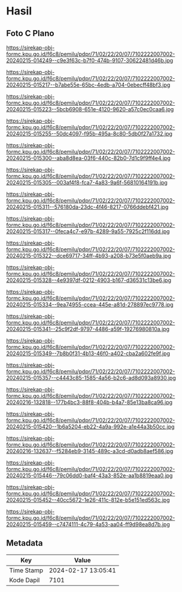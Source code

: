 # Hasil

## Foto C Plano

https://sirekap-obj-formc.kpu.go.id/f6c8/pemilu/pdpr/71/02/22/20/07/7102222007002-20240215-014249--c9e3f63c-b7f0-474b-9107-30622481d46b.jpg

https://sirekap-obj-formc.kpu.go.id/f6c8/pemilu/pdpr/71/02/22/20/07/7102222007002-20240215-015217--b7abe55e-65bc-4edb-a704-0ebecff48bf3.jpg

https://sirekap-obj-formc.kpu.go.id/f6c8/pemilu/pdpr/71/02/22/20/07/7102222007002-20240215-015223--5bcb6908-651e-4120-9620-a57c0ec0caa6.jpg

https://sirekap-obj-formc.kpu.go.id/f6c8/pemilu/pdpr/71/02/22/20/07/7102222007002-20240215-015255--50dc4097-f95b-495a-8c80-5db0f27a1732.jpg

https://sirekap-obj-formc.kpu.go.id/f6c8/pemilu/pdpr/71/02/22/20/07/7102222007002-20240215-015300--aba8d8ea-03f6-440c-82b0-7d1c9f9ff4e4.jpg

https://sirekap-obj-formc.kpu.go.id/f6c8/pemilu/pdpr/71/02/22/20/07/7102222007002-20240215-015305--003af4f8-fca7-4a83-9a6f-56810164191b.jpg

https://sirekap-obj-formc.kpu.go.id/f6c8/pemilu/pdpr/71/02/22/20/07/7102222007002-20240215-015311--576180da-23dc-4f46-8217-0766ddebf421.jpg

https://sirekap-obj-formc.kpu.go.id/f6c8/pemilu/pdpr/71/02/22/20/07/7102222007002-20240215-015317--0feca4c7-e97b-4289-9a55-7925c2f116dd.jpg

https://sirekap-obj-formc.kpu.go.id/f6c8/pemilu/pdpr/71/02/22/20/07/7102222007002-20240215-015322--dce69717-34ff-4b93-a208-b73e5f0aeb9a.jpg

https://sirekap-obj-formc.kpu.go.id/f6c8/pemilu/pdpr/71/02/22/20/07/7102222007002-20240215-015328--4e9397df-0212-4903-b167-d36531c13be6.jpg

https://sirekap-obj-formc.kpu.go.id/f6c8/pemilu/pdpr/71/02/22/20/07/7102222007002-20240215-015334--9ea74955-ccea-445e-a81d-278897ec9778.jpg

https://sirekap-obj-formc.kpu.go.id/f6c8/pemilu/pdpr/71/02/22/20/07/7102222007002-20240215-015341--25c9f2df-9797-4486-a59f-19276980810a.jpg

https://sirekap-obj-formc.kpu.go.id/f6c8/pemilu/pdpr/71/02/22/20/07/7102222007002-20240215-015349--7b8b0f31-4b13-46f0-a402-cba2a602fe9f.jpg

https://sirekap-obj-formc.kpu.go.id/f6c8/pemilu/pdpr/71/02/22/20/07/7102222007002-20240215-015357--c4443c85-1585-4a56-b2c6-ad8d093a8930.jpg

https://sirekap-obj-formc.kpu.go.id/f6c8/pemilu/pdpr/71/02/22/20/07/7102222007002-20240216-132818--177b4bc3-88f8-404b-b4a7-85e13ba8ca96.jpg

https://sirekap-obj-formc.kpu.go.id/f6c8/pemilu/pdpr/71/02/22/20/07/7102222007002-20240215-015420--1b6a5204-eb22-4a9a-992e-a1e44a3b50cc.jpg

https://sirekap-obj-formc.kpu.go.id/f6c8/pemilu/pdpr/71/02/22/20/07/7102222007002-20240216-132637--f5284eb9-3145-489c-a3cd-d0adb8aef586.jpg

https://sirekap-obj-formc.kpu.go.id/f6c8/pemilu/pdpr/71/02/22/20/07/7102222007002-20240215-015446--79c06dd0-baf4-43a3-852e-aa1b8819eaa0.jpg

https://sirekap-obj-formc.kpu.go.id/f6c8/pemilu/pdpr/71/02/22/20/07/7102222007002-20240215-015452--40cc5672-1e26-411c-812e-b5e151ed563c.jpg

https://sirekap-obj-formc.kpu.go.id/f6c8/pemilu/pdpr/71/02/22/20/07/7102222007002-20240215-015459--c7474111-4c79-4a53-aa04-ff9d98ea8d7b.jpg


## Metadata

| Key        | Value               |
| ---------- | ------------------- |
| Time Stamp | 2024-02-17 13:05:41 |
| Kode Dapil | 7101                |



